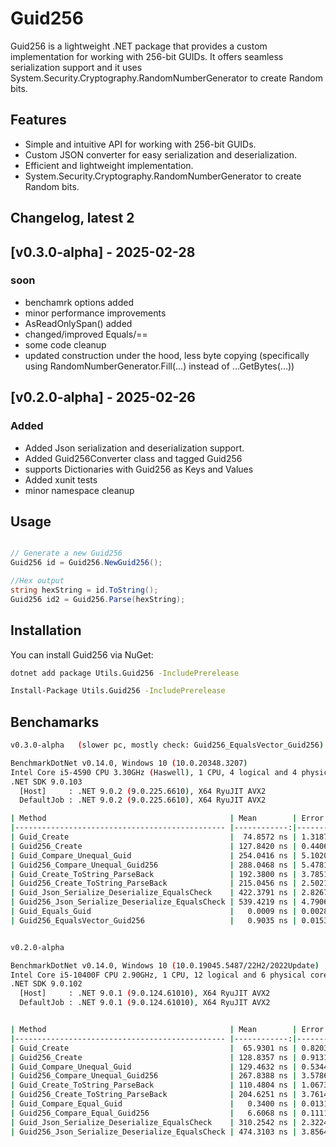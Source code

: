 # Guid256

Guid256 is a lightweight .NET package that provides a custom implementation for working with 256-bit GUIDs. It offers seamless serialization support and it uses System.Security.Cryptography.RandomNumberGenerator to create Random bits.

## Features

- Simple and intuitive API for working with 256-bit GUIDs.
- Custom JSON converter for easy serialization and deserialization.
- Efficient and lightweight implementation.
- System.Security.Cryptography.RandomNumberGenerator to create Random bits.


## Changelog, latest 2

## [v0.3.0-alpha] - 2025-02-28
### soon

- benchamrk options added
- minor performance improvements
- AsReadOnlySpan<byte>() added
- changed/improved Equals/==
- some code cleanup
- updated construction under the hood, less byte copying (specifically using RandomNumberGenerator.Fill(...) instead of ...GetBytes(...))

## [v0.2.0-alpha] - 2025-02-26
### Added

- Added Json serialization and deserialization support.
- Added Guid256Converter class and tagged Guid256
- supports Dictionaries with Guid256 as Keys and Values
- Added xunit tests
- minor namespace cleanup

## Usage

```csharp

// Generate a new Guid256
Guid256 id = Guid256.NewGuid256();

//Hex output
string hexString = id.ToString();
Guid256 id2 = Guid256.Parse(hexString);
```
## Installation

You can install Guid256 via NuGet:

```sh
dotnet add package Utils.Guid256 -IncludePrerelease
```

```sh
Install-Package Utils.Guid256 -IncludePrerelease
```

## Benchamarks

```sh
v0.3.0-alpha   (slower pc, mostly check: Guid256_EqualsVector_Guid256) // same as ==

BenchmarkDotNet v0.14.0, Windows 10 (10.0.20348.3207)
Intel Core i5-4590 CPU 3.30GHz (Haswell), 1 CPU, 4 logical and 4 physical cores
.NET SDK 9.0.103
  [Host]     : .NET 9.0.2 (9.0.225.6610), X64 RyuJIT AVX2
  DefaultJob : .NET 9.0.2 (9.0.225.6610), X64 RyuJIT AVX2

| Method                                         | Mean        | Error     | StdDev    | Median      |
|----------------------------------------------- |------------:|----------:|----------:|------------:|
| Guid_Create                                    |  74.8572 ns | 1.3187 ns | 1.1690 ns |  74.4903 ns |
| Guid256_Create                                 | 127.8420 ns | 0.4406 ns | 0.4121 ns | 127.7301 ns |
| Guid_Compare_Unequal_Guid                      | 254.0416 ns | 5.1020 ns | 7.6364 ns | 256.8759 ns |
| Guid256_Compare_Unequal_Guid256                | 288.0468 ns | 5.4781 ns | 6.3086 ns | 289.4676 ns |
| Guid_Create_ToString_ParseBack                 | 192.3800 ns | 3.7851 ns | 3.7174 ns | 193.2059 ns |
| Guid256_Create_ToString_ParseBack              | 215.0456 ns | 2.5021 ns | 2.3405 ns | 215.2803 ns |
| Guid_Json_Serialize_Deserialize_EqualsCheck    | 422.3791 ns | 2.8267 ns | 2.5058 ns | 421.4676 ns |
| Guid256_Json_Serialize_Deserialize_EqualsCheck | 539.4219 ns | 4.7906 ns | 4.2467 ns | 538.7524 ns |
| Guid_Equals_Guid                               |   0.0009 ns | 0.0028 ns | 0.0026 ns |   0.0000 ns |
| Guid256_EqualsVector_Guid256                   |   0.9035 ns | 0.0153 ns | 0.0128 ns |   0.9049 ns |
```


```sh

v0.2.0-alpha

BenchmarkDotNet v0.14.0, Windows 10 (10.0.19045.5487/22H2/2022Update)
Intel Core i5-10400F CPU 2.90GHz, 1 CPU, 12 logical and 6 physical cores
.NET SDK 9.0.102
  [Host]     : .NET 9.0.1 (9.0.124.61010), X64 RyuJIT AVX2
  DefaultJob : .NET 9.0.1 (9.0.124.61010), X64 RyuJIT AVX2


| Method                                         | Mean        | Error     | StdDev    |
|----------------------------------------------- |------------:|----------:|----------:|
| Guid_Create                                    |  65.9301 ns | 0.8203 ns | 0.7673 ns |
| Guid256_Create                                 | 128.8357 ns | 0.9131 ns | 0.8094 ns |
| Guid_Compare_Unequal_Guid                      | 129.4632 ns | 0.5344 ns | 0.4462 ns |
| Guid256_Compare_Unequal_Guid256                | 267.8388 ns | 3.5786 ns | 3.3475 ns |
| Guid_Create_ToString_ParseBack                 | 110.4804 ns | 1.0673 ns | 0.9462 ns |
| Guid256_Create_ToString_ParseBack              | 204.6251 ns | 3.7614 ns | 3.3343 ns |
| Guid_Compare_Equal_Guid                        |   0.3400 ns | 0.0131 ns | 0.0123 ns |
| Guid256_Compare_Equal_Guid256                  |   6.6068 ns | 0.1111 ns | 0.1040 ns |
| Guid_Json_Serialize_Deserialize_EqualsCheck    | 310.2542 ns | 2.3224 ns | 2.0587 ns |
| Guid256_Json_Serialize_Deserialize_EqualsCheck | 474.3103 ns | 3.8564 ns | 3.0108 ns |
```